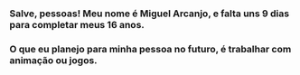 ### Salve, pessoas! Meu nome é Miguel Arcanjo, e falta uns 9 dias para completar meus 16 anos.
### O que eu planejo para minha pessoa no futuro, é trabalhar com animação ou jogos.